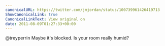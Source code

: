 ```yaml
---
canonicalURL: https://twitter.com/jmjordan/status/100739961426419713
ShowCanonicalLink: true
CanonicalLinkText: View original on
date: 2011-08-09T01:27:33+00:00
---
```

@treyperrin Maybe it's blocked. Is your room really humid?